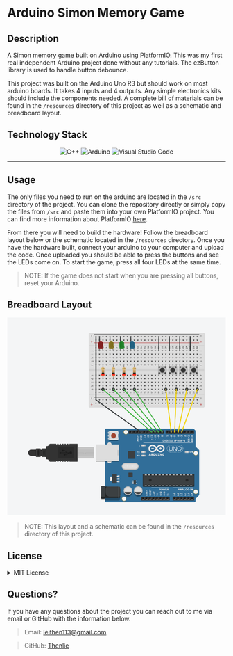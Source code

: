 # Arduino Simon Memory Game

## Description

A Simon memory game built on Arduino using PlatformIO. This was my first real independent Arduino project done without any tutorials. The ezButton library is used to handle button debounce. 

This project was built on the Arduino Uno R3 but should work on most arduino boards. It takes 4 inputs and 4 outputs. Any simple electronics kits should include the components needed. A complete bill of materials can be found in the `/resources` directory of this project as well as a schematic and breadboard layout. 

## Technology Stack

<div align="center">

![C++](https://img.shields.io/badge/c++-%2300599C.svg?style=for-the-badge&logo=c%2B%2B&logoColor=white)
![Arduino](https://img.shields.io/badge/-Arduino-00979D?style=for-the-badge&logo=Arduino&logoColor=white)
![Visual Studio Code](https://img.shields.io/badge/Visual%20Studio%20Code-0078d7.svg?style=for-the-badge&logo=visual-studio-code&logoColor=white)

</div>

***

## Usage

The only files you need to run on the arduino are located in the `/src` directory of the project. You can clone the repository directly or simply copy the files from `/src` and paste them into your own PlatformIO project. You can find more information about PlatformIO [here](https://platformio.org/). 

From there you will need to build the hardware! Follow the breadboard layout below or the schematic located in the `/resources` directory. Once you have the hardware built, connect your arduino to your computer and upload the code. Once uploaded you should be able to press the buttons and see the LEDs come on. To start the game, press all four LEDs at the same time. 

> NOTE: If the game does not start when you are pressing all buttons, reset your Arduino. 

## Breadboard Layout

![Breadboard Layout](https://github.com/Thenlie/simon-game/blob/main/resources/breadboard-layout.PNG) 

> NOTE: This layout and a schematic can be found in the `/resources` directory of this project. 

## License

<details>

<summary>MIT License</summary>

> Copyright (c) [2022] [Thenlie]
> 
> __Permission is hereby granted, free of charge, to any person obtaining a copy__
> __of this software and associated documentation files (the "Software"), to deal__
> __in the Software without restriction, including without limitation the rights__
> __to use, copy, modify, merge, publish, distribute, sublicense, and/or sell__
> __copies of the Software, and to permit persons to whom the Software is__
> __furnished to do so, subject to the following conditions:__
> 
> The above copyright notice and this permission notice shall be included in all
> copies or substantial portions of the Software.
> 
> THE SOFTWARE IS PROVIDED "AS IS", WITHOUT WARRANTY OF ANY KIND, EXPRESS OR
> IMPLIED, INCLUDING BUT NOT LIMITED TO THE WARRANTIES OF MERCHANTABILITY,
> FITNESS FOR A PARTICULAR PURPOSE AND NONINFRINGEMENT. IN NO EVENT SHALL THE
> AUTHORS OR COPYRIGHT HOLDERS BE LIABLE FOR ANY CLAIM, DAMAGES OR OTHER
> LIABILITY, WHETHER IN AN ACTION OF CONTRACT, TORT OR OTHERWISE, ARISING FROM,
> OUT OF OR IN CONNECTION WITH THE SOFTWARE OR THE USE OR OTHER DEALINGS IN THE
> SOFTWARE.

</details>

## Questions?

If you have any questions about the project you can reach out to me via email or GitHub with the information below. 

>Email: leithen113@gmail.com 

>GitHub: [Thenlie](https://github.com/Thenlie)
